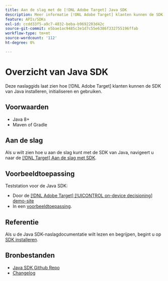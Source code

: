 ```yaml
---
title: Aan de slag met de [!DNL Adobe Target] Java SDK
description: Meer informatie [!DNL Adobe Target] klanten kunnen de SDK van Java installeren, initialiseren en gebruiken.
feature: APIs/SDKs
exl-id: ccdd33f5-a9c7-4832-beba-b9692203d42c
source-git-commit: e5bae1ac9485c3e1d7c55e6386f332755196ffab
workflow-type: tm+mt
source-wordcount: '112'
ht-degree: 0%

---
```


# Overzicht van Java SDK

Deze naslaggids laat zien hoe [!DNL Adobe Target] klanten kunnen de SDK van Java installeren, initialiseren en gebruiken.

## Voorwaarden

* Java 8+
* Maven of Gradle

## Aan de slag

Als u wilt zien hoe u aan de slag kunt met de SDK van Java, navigeert u naar de [[!DNL Target] Aan de slag met SDK](../sdk-guides/getting-started/getting-started.md).

## Voorbeeldtoepassing

Teststation voor de Java SDK:

* Door de [[!DNL Adobe Target] [!UICONTROL on-device decisioning] demo-site](https://github.com/adobe/on-device-decisioning-demo-site)
* In een [voorbeeldtoepassing](../sdk-guides/sample-apps/sample-apps.md).

## Referentie

Als u de Java SDK-naslagdocumentatie wilt lezen en begrijpen, begint u op [SDK installeren](install-sdk.md).

## Bronbestanden

* [Java SDK Github Repo](https://github.com/adobe/target-java-sdk)
* [Changelog](https://github.com/adobe/target-java-sdk/blob/master/CHANGELOG.md)

